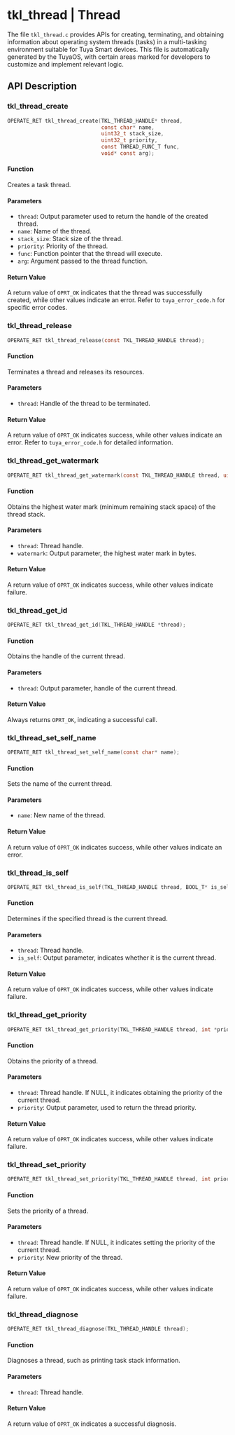 # tkl_thread | Thread

The file `tkl_thread.c` provides APIs for creating, terminating, and obtaining information about operating system threads (tasks) in a multi-tasking environment suitable for Tuya Smart devices. This file is automatically generated by the TuyaOS, with certain areas marked for developers to customize and implement relevant logic.

## API Description

### tkl_thread_create

```c
OPERATE_RET tkl_thread_create(TKL_THREAD_HANDLE* thread,
                              const char* name,
                              uint32_t stack_size,
                              uint32_t priority,
                              const THREAD_FUNC_T func,
                              void* const arg);
```

#### Function

Creates a task thread.

#### Parameters

- `thread`: Output parameter used to return the handle of the created thread.
- `name`: Name of the thread.
- `stack_size`: Stack size of the thread.
- `priority`: Priority of the thread.
- `func`: Function pointer that the thread will execute.
- `arg`: Argument passed to the thread function.

#### Return Value

A return value of `OPRT_OK` indicates that the thread was successfully created, while other values indicate an error. Refer to `tuya_error_code.h` for specific error codes.

### tkl_thread_release

```c
OPERATE_RET tkl_thread_release(const TKL_THREAD_HANDLE thread);
```

#### Function

Terminates a thread and releases its resources.

#### Parameters

- `thread`: Handle of the thread to be terminated.

#### Return Value

A return value of `OPRT_OK` indicates success, while other values indicate an error. Refer to `tuya_error_code.h` for detailed information.

### tkl_thread_get_watermark

```c
OPERATE_RET tkl_thread_get_watermark(const TKL_THREAD_HANDLE thread, uint32_t* watermark);
```

#### Function

Obtains the highest water mark (minimum remaining stack space) of the thread stack.

#### Parameters

- `thread`: Thread handle.
- `watermark`: Output parameter, the highest water mark in bytes.

#### Return Value

A return value of `OPRT_OK` indicates success, while other values indicate failure.

### tkl_thread_get_id

```c
OPERATE_RET tkl_thread_get_id(TKL_THREAD_HANDLE *thread);
```

#### Function

Obtains the handle of the current thread.

#### Parameters

- `thread`: Output parameter, handle of the current thread.

#### Return Value

Always returns `OPRT_OK`, indicating a successful call.

### tkl_thread_set_self_name

```c
OPERATE_RET tkl_thread_set_self_name(const char* name);
```

#### Function

Sets the name of the current thread.

#### Parameters

- `name`: New name of the thread.

#### Return Value

A return value of `OPRT_OK` indicates success, while other values indicate an error.

### tkl_thread_is_self

```c
OPERATE_RET tkl_thread_is_self(TKL_THREAD_HANDLE thread, BOOL_T* is_self);
```

#### Function

Determines if the specified thread is the current thread.

#### Parameters

- `thread`: Thread handle.
- `is_self`: Output parameter, indicates whether it is the current thread.

#### Return Value

A return value of `OPRT_OK` indicates success, while other values indicate failure.

### tkl_thread_get_priority

```c
OPERATE_RET tkl_thread_get_priority(TKL_THREAD_HANDLE thread, int *priority);
```

#### Function

Obtains the priority of a thread.

#### Parameters

- `thread`: Thread handle. If NULL, it indicates obtaining the priority of the current thread.
- `priority`: Output parameter, used to return the thread priority.

#### Return Value

A return value of `OPRT_OK` indicates success, while other values indicate failure.

### tkl_thread_set_priority

```c
OPERATE_RET tkl_thread_set_priority(TKL_THREAD_HANDLE thread, int priority);
```

#### Function

Sets the priority of a thread.

#### Parameters

- `thread`: Thread handle. If NULL, it indicates setting the priority of the current thread.
- `priority`: New priority of the thread.

#### Return Value

A return value of `OPRT_OK` indicates success, while other values indicate failure.

### tkl_thread_diagnose

```c
OPERATE_RET tkl_thread_diagnose(TKL_THREAD_HANDLE thread);
```

#### Function

Diagnoses a thread, such as printing task stack information.

#### Parameters

- `thread`: Thread handle.

#### Return Value

A return value of `OPRT_OK` indicates a successful diagnosis.
